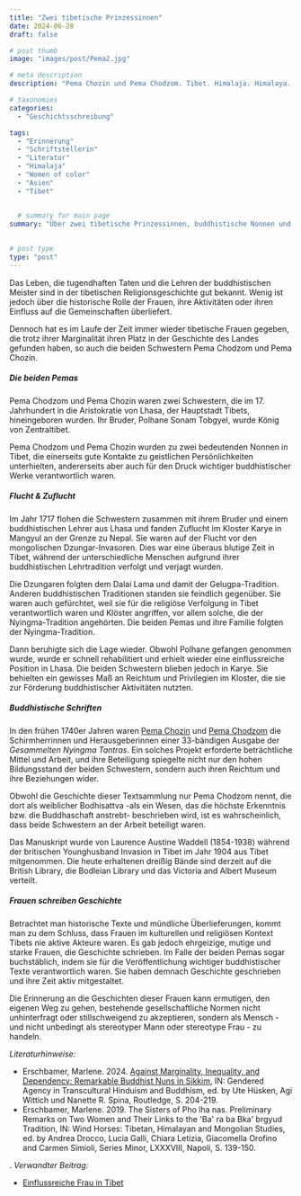 ```yaml
---
title: "Zwei tibetische Prinzessinnen"
date: 2024-06-28
draft: false

# post thumb
image: "images/post/Pema2.jpg"

# meta description
description: "Pema Chozin und Pema Chodzom. Tibet. Himalaja. Himalaya. Buddhistische Nonne. Tibetische Prinzessin. Frauen als Herausgeberinnen. Tibetischer Buddhismus. Dzungaren. British Library, Bodleian Library, Victoria and Albert Museum. Schwestern Pema Chodzom und Pema Chozin."

# taxonomies
categories:
  - "Geschichtsschreibung"

tags:
  - "Erinnerung"
  - "Schriftstellerin"
  - "Literatur"
  - "Himalaja"
  - "Women of color"
  - "Asien"
  - "Tibet"


  # summary for main page
summary: "Über zwei tibetische Prinzessinnen, buddhistische Nonnen und bedeutende Herausgeberinnen buddhistischer Schriften: die Schwestern Pema Chodzom und Pema Chozin (17. Jh.)."
  
  
# post type
type: "post"
---
```


Das Leben, die tugendhaften Taten und die Lehren der buddhistischen Meister sind in der tibetischen Religionsgeschichte gut bekannt. Wenig ist jedoch über die historische Rolle der Frauen, ihre Aktivitäten oder ihren Einfluss auf die Gemeinschaften überliefert. 

Dennoch hat es im Laufe der Zeit immer wieder tibetische Frauen gegeben, die trotz ihrer Marginalität ihren Platz in der Geschichte des Landes gefunden haben, so auch die beiden Schwestern Pema Chodzom und Pema Chozin.

##### Die beiden Pemas

Pema Chodzom und Pema Chozin waren zwei Schwestern, die im 17. Jahrhundert in die Aristokratie von Lhasa, der Hauptstadt Tibets, hineingeboren wurden. Ihr Bruder, Polhane Sonam Tobgyel, wurde König von Zentraltibet.

Pema Chodzom und Pema Chozin wurden zu zwei bedeutenden Nonnen in Tibet, die einerseits gute Kontakte zu geistlichen Persönlichkeiten unterhielten, andererseits aber auch für den Druck wichtiger buddhistischer Werke verantwortlich waren.


##### Flucht & Zuflucht

Im Jahr 1717 flohen die Schwestern zusammen mit ihrem Bruder und einem buddhistischen Lehrer aus Lhasa und fanden Zuflucht im Kloster Karye in Mangyul an der Grenze zu Nepal. Sie waren auf der Flucht vor den mongolischen Dzungar-Invasoren. Dies war eine überaus blutige Zeit in Tibet, während der unterschiedliche Menschen aufgrund ihrer buddhistischen Lehrtradition verfolgt und verjagt wurden. 

Die Dzungaren folgten dem Dalai Lama und damit der Gelugpa-Tradition. Anderen buddhistischen Traditionen standen sie feindlich gegenüber. Sie waren auch gefürchtet, weil sie für die religiöse Verfolgung in Tibet verantwortlich waren und Klöster angriffen, vor allem solche, die der Nyingma-Tradition angehörten. Die beiden Pemas und ihre Familie folgten der Nyingma-Tradition.

Dann beruhigte sich die Lage wieder. Obwohl Polhane gefangen genommen wurde, wurde er schnell rehabilitiert und erhielt wieder eine einflussreiche Position in Lhasa. Die beiden Schwestern blieben jedoch in Karye. Sie behielten ein gewisses Maß an Reichtum und Privilegien im Kloster, die sie zur Förderung buddhistischer Aktivitäten nutzten.

##### Buddhistische Schriften

In den frühen 1740er Jahren waren [Pema Chozin](https://treasuryoflives.org/biographies/view/Pema-Chozin/13878) und [Pema Chodzom](https://treasuryoflives.org/biographies/view/Pema-Chodzom/13877) die Schirmherrinnen und Herausgeberinnen einer 33-bändigen Ausgabe der *Gesammelten Nyingma Tantras*. Ein solches Projekt erforderte beträchtliche Mittel und Arbeit, und ihre Beteiligung spiegelte nicht nur den hohen Bildungsstand der beiden Schwestern, sondern auch ihren Reichtum und ihre Beziehungen wider. 

Obwohl die Geschichte dieser Textsammlung nur Pema Chodzom nennt, die dort als weiblicher Bodhisattva -als ein Wesen, das die höchste Erkenntnis bzw. die Buddhaschaft anstrebt- beschrieben wird, ist es wahrscheinlich, dass beide Schwestern an der Arbeit beteiligt waren. 

Das Manuskript wurde von Laurence Austine Waddell (1854-1938) während der britischen Younghusband Invasion in Tibet im Jahr 1904 aus Tibet mitgenommen. Die heute erhaltenen dreißig Bände sind derzeit auf die British Library, die Bodleian Library und das Victoria and Albert Museum verteilt.

##### Frauen schreiben Geschichte

Betrachtet man historische Texte und mündliche Überlieferungen, kommt man zu dem Schluss, dass Frauen im kulturellen und religiösen Kontext Tibets nie aktive Akteure waren. Es gab jedoch ehrgeizige, mutige und starke Frauen, die Geschichte schrieben. Im Falle der beiden Pemas sogar buchstäblich, indem sie für die Veröffentlichung wichtiger buddhistischer Texte verantwortlich waren. Sie haben demnach Geschichte geschrieben und ihre Zeit aktiv mitgestaltet.

Die Erinnerung an die Geschichten dieser Frauen kann ermutigen, den eigenen Weg zu gehen, bestehende gesellschaftliche Normen nicht unhinterfragt oder stillschweigend zu akzeptieren, sondern als Mensch - und nicht unbedingt als stereotyper Mann oder stereotype Frau - zu handeln.



*Literaturhinweise:*
- Erschbamer, Marlene. 2024. [Against Marginality, Inequality, and Dependency: Remarkable Buddhist Nuns in Sikkim](https://www.taylorfrancis.com/chapters/edit/10.4324/9781003438823-11/marginality-inequality-dependency-marlene-erschbamer), IN: Gendered Agency in Transcultural Hinduism and Buddhism, ed. by Ute Hüsken, Agi Wittich und Nanette R. Spina, Routledge, S. 204-219.
- Erschbamer, Marlene. 2019. The Sisters of Pho lha nas. Preliminary Remarks on Two Women and Their Links to the 'Ba' ra ba Bka' brgyud Tradition, IN: Wind Horses: Tibetan, Himalayan and Mongolian Studies, ed. by Andrea Drocco, Lucia Galli, Chiara Letizia, Giacomella Orofino and Carmen Simioli, Series Minor, LXXXVIII, Napoli, S. 139-150.



.
*Verwandter Beitrag:*
- [Einflussreiche Frau in Tibet](https://www.erinnermich.eu/blog/chokyi_dronma/)

